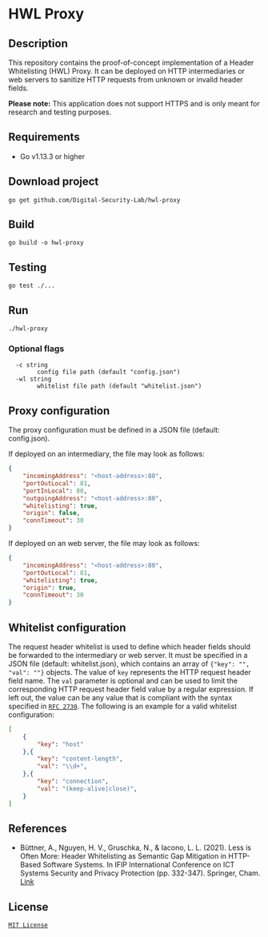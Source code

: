 # HWL Proxy

## Description
This repository contains the proof-of-concept implementation of a Header Whitelisting (HWL) Proxy. It can be deployed on HTTP intermediaries or web servers to sanitize HTTP requests from unknown or invalid header fields. 

**Please note:** This application does not support HTTPS and is only meant for research and testing purposes.

## Requirements
- Go v1.13.3 or higher

## Download project
```
go get github.com/Digital-Security-Lab/hwl-proxy
```

## Build 
```
go build -o hwl-proxy
```

## Testing
```
go test ./...
```

## Run 
```
./hwl-proxy
```

### Optional flags
```
  -c string
        config file path (default "config.json")
  -wl string
        whitelist file path (default "whitelist.json")
```

## Proxy configuration

The proxy configuration must be defined in a JSON file (default: config.json). 

If deployed on an intermediary, the file may look as follows:
```json
{
    "incomingAddress": "<host-address>:80",
    "portOutLocal": 81,
    "portInLocal": 80,
    "outgoingAddress": "<host-address>:80",
    "whitelisting": true,
    "origin": false,
    "connTimeout": 30
}
```
If deployed on an web server, the file may look as follows:
```json
{
    "incomingAddress": "<host-address>:80",
    "portOutLocal": 81,
    "whitelisting": true,
    "origin": true,
    "connTimeout": 30
}
```

## Whitelist configuration
The request header whitelist is used to define which header fields should be forwarded to the intermediary or web server. It must be specified in a JSON file (default: whitelist.json), which contains an array of `{"key": "", "val": ""}` objects. The value of `key` represents the HTTP request header field name. The `val` parameter is optional and can be used to limit the corresponding HTTP request header field value by a regular expression. If left out, the value can be any value that is compliant with the syntax specified in [`RFC 2730`](https://tools.ietf.org/html/rfc7230). The following is an example for a valid whitelist configuration:
```json
[
    {
        "key": "host"
    },{
        "key": "content-length",
        "val": "\\d+",
    },{
        "key": "connection",
        "val": "(keep-alive|close)",
    }
]
```
## References
- Büttner, A., Nguyen, H. V., Gruschka, N., & Iacono, L. L. (2021). Less is Often More: Header Whitelisting as Semantic Gap Mitigation in HTTP-Based Software Systems. In IFIP International Conference on ICT Systems Security and Privacy Protection (pp. 332-347). Springer, Cham. [Link](https://link.springer.com/chapter/10.1007/978-3-030-78120-0_22)

## License
[`MIT License`](https://github.com/Digital-Security-Lab/hwl-proxy/blob/master/LICENSE)
